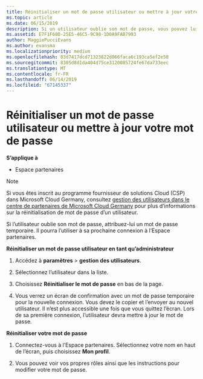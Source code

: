 ```yaml
---
title: Réinitialiser un mot de passe utilisateur ou mettre à jour votre mot de passe | Partenaires
ms.topic: article
ms.date: 06/15/2019
description: Si un utilisateur oublie son mot de passe, vous pouvez lui attribuer un nouveau mot de passe temporaire. Il pourra l’utiliser à sa prochaine connexion à l’Espace partenaires.
ms.assetid: E7F1F68D-25E5-46C5-9C98-1D0A9FAB7993
author: MaggiePucciEvans
ms.author: evansma
ms.localizationpriority: medium
ms.openlocfilehash: 83d7417dcd71323822d066faca6c193ca5ef2e58
ms.sourcegitcommit: 8305d8d1da404d75ce3120085724fe67da733eec
ms.translationtype: MT
ms.contentlocale: fr-FR
ms.lasthandoff: 06/14/2019
ms.locfileid: "67145337"
---
```

# <a name="reset-a-user-password-or-update-your-own-password"></a>Réinitialiser un mot de passe utilisateur ou mettre à jour votre mot de passe

**S’applique à**

-  Espace partenaires
   
> [!NOTE]  
>  Si vous êtes inscrit au programme fournisseur de solutions Cloud (CSP) dans Microsoft Cloud Germany, consultez [gestion des utilisateurs dans le centre de partenaires de Microsoft Cloud Germany](user-management-in-partner-center-for-microsoft-cloud-germany.md) pour plus d’informations sur la réinitialisation de mot de passe d’un utilisateur.

Si l’utilisateur oublie son mot de passe, attribuez-lui un mot de passe temporaire. Il pourra l’utiliser à sa prochaine connexion à l’Espace partenaires.

**Réinitialiser un mot de passe utilisateur en tant qu’administrateur**

1.  Accédez à **paramètres** &gt; **gestion des utilisateurs**.
2.  Sélectionnez l’utilisateur dans la liste.

3.  Choisissez **Réinitialiser le mot de passe** en bas de la page.

4.  Vous verrez un écran de confirmation avec un mot de passe temporaire pour la nouvelle connexion. Vous devez le copier et l’envoyer au nouvel utilisateur. Il n’est plus accessible une fois que vous quittez l’écran. Lors de sa première connexion, l’utilisateur devra mettre à jour le mot de passe.

**Réinitialiser votre mot de passe**

1.  Connectez-vous à l’Espace partenaires. Sélectionnez votre nom en haut de l’écran, puis choisissez **Mon profil**.

2.  Vous pouvez voir vos propres rôles ainsi que les instructions pour modifier votre mot de passe.

 

 



